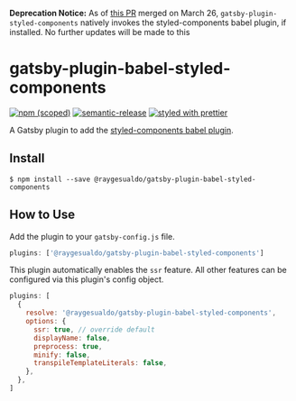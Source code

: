 **Deprecation Notice:** As of [this PR](https://github.com/gatsbyjs/gatsby/pull/4722) merged on March 26, `gatsby-plugin-styled-components` natively invokes the styled-components babel plugin, if installed. No further updates will be made to this 

# gatsby-plugin-babel-styled-components

[![npm (scoped)](https://img.shields.io/npm/v/@raygesualdo/gatsby-plugin-babel-styled-components.svg?style=flat-square)](https://www.npmjs.com/package/@raygesualdo/gatsby-plugin-babel-styled-components)
[![semantic-release](https://img.shields.io/badge/%20%20%F0%9F%93%A6%F0%9F%9A%80-semantic--release-e10079.svg?style=flat-square)](https://github.com/semantic-release/semantic-release)
[![styled with prettier](https://img.shields.io/badge/styled_with-prettier-ff69b4.svg?style=flat-square)](https://github.com/prettier/prettier)

A Gatsby plugin to add the [styled-components babel plugin](https://github.com/styled-components/babel-plugin-styled-components).

## Install

```shell
$ npm install --save @raygesualdo/gatsby-plugin-babel-styled-components
```

## How to Use

Add the plugin to your `gatsby-config.js` file.

```javascript
plugins: ['@raygesualdo/gatsby-plugin-babel-styled-components']
```

This plugin automatically enables the `ssr` feature. All other features can be configured via this plugin's config object.

```javascript
plugins: [
  {
    resolve: '@raygesualdo/gatsby-plugin-babel-styled-components',
    options: {
      ssr: true, // override default
      displayName: false,
      preprocess: true,
      minify: false,
      transpileTemplateLiterals: false,
    },
  },
]
```
